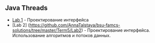 ## Java Threads

* [Lab 1](https://github.com/AnnaTalstaya/bsu-famcs-solutions/tree/master/Term5/Lab1) - Проектирование интерфейса
* [Lab 2] (https://github.com/AnnaTalstaya/bsu-famcs-solutions/tree/master/Term5/Lab2) - Проектирование интерфейса. Использование алгоритмов и потоков данных.